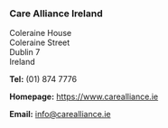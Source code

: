 ###  Care Alliance Ireland

Coleraine House  
Coleraine Street  
Dublin 7  
Ireland

**Tel:** (01) 874 7776

**Homepage:** [ https://www.carealliance.ie ](https://www.carealliance.ie)

**Email:** [ info@carealliance.ie ](mailto:info@carealliance.ie)

